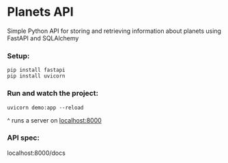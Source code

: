 # Planets API
Simple Python API for storing and retrieving information about planets using FastAPI and SQLAlchemy

### Setup:
```
pip install fastapi
pip install uvicorn
```

### Run and watch the project:
```
uvicorn demo:app --reload
```
^ runs a server on [localhost:8000]()

### API spec:
localhost:8000/docs
